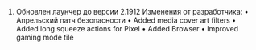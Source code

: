 



1. Обновлен лаунчер до версии 2.1912
Изменения от разработчика:
• Апрельский патч безопасности
• Added media cover art filters
• Added long squeeze actions for Pixel
• Added Browser
• Improved gaming mode tile
